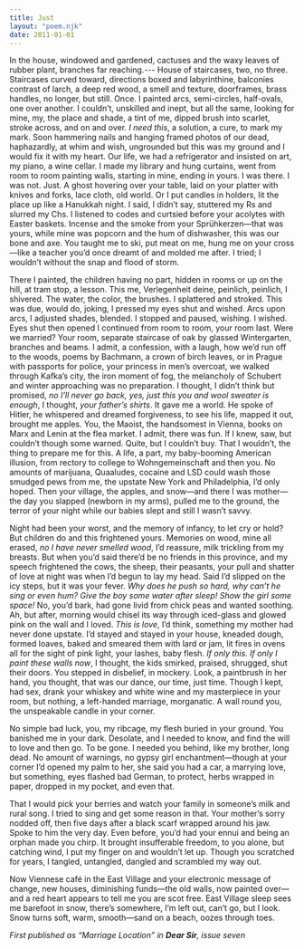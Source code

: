 ```yaml
---
title: Just
layout: "poem.njk"
date: 2011-01-01
---
```


In the house, windowed and gardened, cactuses and the waxy leaves of rubber plant, branches far reaching.--- House of staircases, two, no three. Staircases curved toward, directions boxed and labyrinthine, balconies contrast of larch, a deep red wood, a smell and texture, doorframes, brass handles, no longer, but still. Once. I painted arcs, semi-circles, half-ovals, one over another. I couldn’t, unskilled and inept, but all the same, looking for mine, my, the place and shade, a tint of me, dipped brush into scarlet, stroke across, and on and over. *I need this*, a solution, a cure, to mark my mark. Soon hammering nails and hanging framed photos of our dead, haphazardly, at whim and wish, ungrounded but this was my ground and I would fix it with my heart. Our life, we had a refrigerator and insisted on art, my piano, a wine cellar. I made my library and hung curtains, went from room to room painting walls, starting in mine, ending in yours. I was there. I was not. Just. A ghost hovering over your table, laid on your platter with knives and forks, lace cloth, old world. Or I put candles in holders, lit the place up like a Hanukkah night. I said, I didn’t say, stuttered my Rs and slurred my Chs. I listened to codes and curtsied before your acolytes with Easter baskets. Incense and the smoke from your Sprühkerzen—that was yours, while mine was popcorn and the hum of dishwasher, this was our bone and axe. You taught me to ski, put meat on me, hung me on your cross—like a teacher you’d once dreamt of and molded me after. I tried; I wouldn’t without the snap and flood of storm.

There I painted, the children having no part, hidden in rooms or up on the hill, at tram stop, a lesson. This me, Verlegenheit deine, peinlich, peinlich, I shivered. The water, the color, the brushes. I splattered and stroked. This was due, would do, joking, I pressed my eyes shut and wished. Arcs upon arcs, I adjusted shades, blended. I stopped and paused, wishing. I wished. Eyes shut then opened I continued from room to room, your room last. Were we married? Your room, separate staircase of oak by glassed Wintergarten, branches and beams.
I admit, a confession, with a laugh, how we’d run off to the woods, poems by Bachmann, a crown of birch leaves, or in Prague with passports for police, your princess in men’s overcoat, we walked through Kafka’s city, the iron moment of fog, the melancholy of Schubert and winter approaching was no preparation. I thought, I didn’t think but promised, *no I’ll never go back, yes, just this you and wool sweater is enough*, I thought, *your father’s shirts*. It gave me a world. He spoke of Hitler, he whispered and dreamed forgiveness, to see his life, mapped it out, brought me apples. You, the Maoist, the handsomest in Vienna, books on Marx and Lenin at the flea market. I admit, there was fun. If I knew, saw, but couldn’t though some warned. Quite, but I couldn’t buy. That I wouldn’t, the thing to prepare me for this. A life, a part, my baby-booming American illusion, from rectory to college to Wohngemeinschaft and then you. No amounts of marijuana, Quaaludes, cocaine and LSD could wash those smudged pews from me, the upstate New York and Philadelphia, I’d only hoped. Then your village, the apples, and snow—and there I was mother—the day you slapped (newborn in my arms), pulled me to the ground, the terror of your night while our babies slept and still I wasn’t savvy.

Night had been your worst, and the memory of infancy, to let cry or hold? But children do and this frightened yours. Memories on wood, mine all erased, *no I have never smelled wood*, I’d reassure, milk trickling from my breasts. But when you’d said there’d be no friends in this province, and my speech frightened the cows, the sheep, their peasants, your pull and shatter of love at night was when I’d begun to lay my head. Said I’d slipped on the icy steps, but it was your fever. *Why does he push so hard, why can’t he sing or even hum? Give the boy some water after sleep! Show the girl some space!* No, you’d bark, had gone livid from chick peas and wanted soothing. Ah, but after, morning would chisel its way through iced-glass and glowed pink on the wall and I loved. *This is love*, I’d think, something my mother had never done upstate. I’d stayed and stayed in your house, kneaded dough, formed loaves, baked and smeared them with lard or jam, lit fires in ovens all for the sight of pink light, your lashes, baby flesh. *If only this. If only I paint these walls now*, I thought, the kids smirked, praised, shrugged, shut their doors. You stepped in disbelief, in mockery. Look, a paintbrush in her hand, you thought, that was our dance, our time, just time. Though I kept, had sex, drank your whiskey and white wine and my masterpiece in your room, but nothing, a left-handed marriage, morganatic. A wall round you, the unspeakable candle in your corner.

No simple bad luck, you, my ribcage, my flesh buried in your ground. You banished me in your dark. Desolate, and I needed to know, and find the will to love and then go. To be gone. I needed you behind, like my brother, long dead. No amount of warnings, no gypsy girl enchantment—though at your corner I’d opened my palm to her, she said you had a car, a marrying love, but something, eyes flashed bad German, to protect, herbs wrapped in paper, dropped in my pocket, and even that.

That I would pick your berries and watch your family in someone’s milk and rural song. I tried to sing and get some reason in that. Your mother’s sorry nodded off, then five days after a black scarf wrapped around his jaw. Spoke to him the very day. Even before, you’d had your ennui and being an orphan made you chirp. It brought insufferable freedom, to you alone, but catching wind, I put my finger on and wouldn’t let up. Though you scratched for years, I tangled, untangled, dangled and scrambled my way out.

Now Viennese café in the East Village and your electronic message of change, new houses, diminishing funds—the old walls, now painted over—and a red heart appears to tell me you are scot free. East Village sleep sees me barefoot in snow, there’s somewhere, I’m left out, can’t go, but I look. Snow turns soft, warm, smooth—sand on a beach, oozes through toes.

 _First published as “Marriage Location” in **Dear Sir**, issue seven_